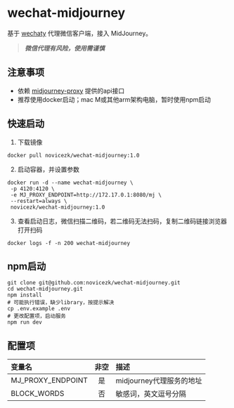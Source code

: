 # wechat-midjourney

基于 [wechaty](https://github.com/wechaty/wechaty) 代理微信客户端，接入 MidJourney。
> ***微信代理有风险，使用需谨慎***

## 注意事项
- 依赖 [midjourney-proxy](https://github.com/novicezk/midjourney-proxy) 提供的api接口
- 推荐使用docker启动；mac M或其他arm架构电脑，暂时使用npm启动

## 快速启动

1. 下载镜像
```shell
docker pull novicezk/wechat-midjourney:1.0
```
2. 启动容器，并设置参数
```shell
docker run -d --name wechat-midjourney \
 -p 4120:4120 \
 -e MJ_PROXY_ENDPOINT=http://172.17.0.1:8080/mj \
 --restart=always \
 novicezk/wechat-midjourney:1.0
```
3. 查看启动日志，微信扫描二维码，若二维码无法扫码，复制二维码链接浏览器打开扫码
```shell
docker logs -f -n 200 wechat-midjourney
```
## npm启动
```shell
git clone git@github.com:novicezk/wechat-midjourney.git
cd wechat-midjourney.git
npm install
# 可能执行错误，缺少library，按提示解决
cp .env.example .env
# 更改配置项，启动服务
npm run dev
```

## 配置项

| 变量名 | 非空 | 描述 |
| :-----| :----: | :---- |
| MJ_PROXY_ENDPOINT | 是 | midjourney代理服务的地址 |
| BLOCK_WORDS | 否 | 敏感词，英文逗号分隔 |


